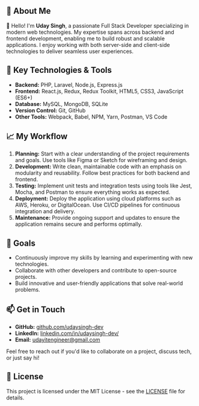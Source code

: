 ## 🚀 About Me

👋 Hello! I'm **Uday Singh**, a passionate Full Stack Developer specializing in modern web technologies. My expertise spans across backend and frontend development, enabling me to build robust and scalable applications. I enjoy working with both server-side and client-side technologies to deliver seamless user experiences.

## 🌟 Key Technologies & Tools

- **Backend:** PHP, Laravel, Node.js, Express.js
- **Frontend:** React.js, Redux, Redux Toolkit, HTML5, CSS3, JavaScript (ES6+)
- **Database:** MySQL, MongoDB, SQLite
- **Version Control:** Git, GitHub
- **Other Tools:** Webpack, Babel, NPM, Yarn, Postman, VS Code

## 📈 My Workflow

1. **Planning:** Start with a clear understanding of the project requirements and goals. Use tools like Figma or Sketch for wireframing and design.
2. **Development:** Write clean, maintainable code with an emphasis on modularity and reusability. Follow best practices for both backend and frontend.
3. **Testing:** Implement unit tests and integration tests using tools like Jest, Mocha, and Postman to ensure everything works as expected.
4. **Deployment:** Deploy the application using cloud platforms such as AWS, Heroku, or DigitalOcean. Use CI/CD pipelines for continuous integration and delivery.
5. **Maintenance:** Provide ongoing support and updates to ensure the application remains secure and performs optimally.

## 🎯 Goals

- Continuously improve my skills by learning and experimenting with new technologies.
- Collaborate with other developers and contribute to open-source projects.
- Build innovative and user-friendly applications that solve real-world problems.

## 📫 Get in Touch

- **GitHub:** [github.com/udaysingh-dev](#)
- **LinkedIn:** [linkedin.com/in/udaysingh-dev/](#)
- **Email:** udayitengineer@gmail.com

Feel free to reach out if you'd like to collaborate on a project, discuss tech, or just say hi!

## 📝 License

This project is licensed under the MIT License - see the [LICENSE](LICENSE) file for details.
